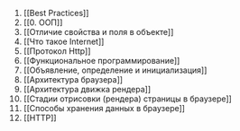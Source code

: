 1. [[Best Practices]]
2. [[0. ООП]]
3. [[Отличие свойства и поля в объекте]]
4. [[Что такое Internet]]
5. [[Протокол Http]]
6. [[Функциональное программирование]]
7. [[Объявление, определение и инициализация]]
8. [[Архитектура браузера]]
9. [[Архитектура движка рендера]]
10. [[Стадии отрисовки (рендера) страницы в браузере]]
11. [[Способы хранения данных в браузере]]
12. [[HTTP]]
